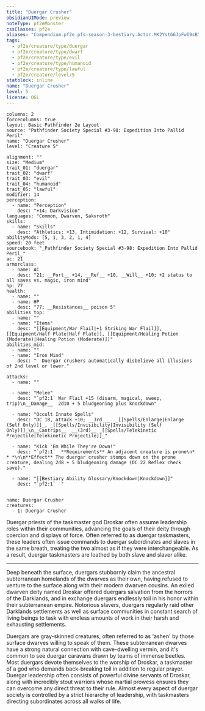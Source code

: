 ```yaml
---
title: "Duergar Crusher"
obsidianUIMode: preview
noteType: pf2eMonster
cssClasses: pf2e
aliases: "Compendium.pf2e.pfs-season-3-bestiary.Actor.MK2YstG6JpFwI9sB" 
tags:
  - pf2e/creature/type/duergar
  - pf2e/creature/type/dwarf
  - pf2e/creature/type/evil
  - pf2e/creature/type/humanoid
  - pf2e/creature/type/lawful
  - pf2e/creature/level/5
statblock: inline
name: "Duergar Crusher"
level: 5
license: OGL
---
```


```statblock
columns: 2
forcecolumns: true
layout: Basic Pathfinder 2e Layout
source: "Pathfinder Society Special #3-98: Expedition Into Pallid Peril"
name: "Duergar Crusher"
level: "Creature 5"

alignment: ""
size: "Medium"
trait_01: "duergar"
trait_02: "dwarf"
trait_03: "evil"
trait_04: "humanoid"
trait_05: "lawful"
modifier: 14
perception:
  - name: "Perception"
    desc: "+14; Darkvision"
languages: "Common, Dwarven, Sakvroth"
skills:
  - name: "Skills"
    desc: "Athletics: +13, Intimidation: +12, Survival: +10"
abilityMods: [5, 1, 3, 2, 1, 4]
speed: 20 feet
sourcebook: "_Pathfinder Society Special #3-98: Expedition Into Pallid Peril_"
ac: 21
armorclass:
  - name: AC
    desc: "21; __Fort__ +14, __Ref__ +10, __Will__ +10; +2 status to all saves vs. magic, iron mind"
hp: 77
health:
  - name: ""
  - name: HP
    desc: "77; __Resistances__ poison 5"
abilities_top:
  - name: ""
  - name: "Items"
    desc: "[[Equipment/War Flail|+1 Striking War Flail]], [[Equipment/Half Plate|Half Plate]], [[Equipment/Healing Potion (Moderate)|Healing Potion (Moderate)]]"
abilities_mid:
  - name: ""
  - name: "Iron Mind"
    desc: "  Duergar crushers automatically disbelieve all illusions of 2nd level or lower."

attacks:
  - name: ""

  - name: "Melee"
    desc: "`pf2:1` War Flail +15 (disarm, magical, sweep, trip)\n__Damage__  2d10 + 5 bludgeoning plus knockdown"

  - name: "Occult Innate Spells"
    desc: "DC 18, attack +10; __3rd __  _[[Spells/Enlarge|Enlarge (Self Only)]]_, _[[Spells/Invisibility|Invisibility (Self Only)]]_\n__Cantrips__  __(3rd)__ _[[Spells/Telekinetic Projectile|Telekinetic Projectile]]_"

  - name: "Kick 'Em While They're Down!"
    desc: "`pf2:1`  **Requirements** An adjacent creature is prone\n* * *\n\n**Effect** The duergar crusher stomps down on the prone creature, dealing 2d8 + 5 bludgeoning damage (DC 22 Reflex check save)."

  - name: "[[Bestiary Ability Glossary/Knockdown|Knockdown]]"
    desc: "`pf2:1`  "
 
```

```encounter-table
name: Duergar Crusher
creatures:
  - 1: Duergar Crusher
```



Duergar priests of the taskmaster god Droskar often assume leadership roles within their communities, advancing the goals of their deity through coercion and displays of force. Often referred to as duergar taskmasters, these leaders often issue commands to duergar subordinates and slaves in the same breath, treating the two almost as if they were interchangeable. As a result, duergar taskmasters are loathed by both slave and slaver alike.

* * *

Deep beneath the surface, duergars stubbornly claim the ancestral subterranean homelands of the dwarves as their own, having refused to venture to the surface along with their modern dwarven cousins. An exiled dwarven deity named Droskar offered duergars salvation from the horrors of the Darklands, and in exchange duergars endlessly toil in his honor within their subterranean empire. Notorious slavers, duergars regularly raid other Darklands settlements as well as surface communities in constant search of living beings to task with endless amounts of work in their harsh and exhausting settlements.

Duergars are gray-skinned creatures, often referred to as 'ashen' by those surface dwarves willing to speak of them. These subterranean dwarves have a strong natural connection with cave-dwelling vermin, and it's common to see duergar caravans drawn by teams of immense beetles. Most duergars devote themselves to the worship of Droskar, a taskmaster of a god who demands back-breaking toil in addition to regular prayer. Duergar leadership often consists of powerful divine servants of Droskar, along with incredibly stout warriors whose martial prowess ensures they can overcome any direct threat to their rule. Almost every aspect of duergar society is controlled by a strict hierarchy of leadership, with taskmasters directing subordinates across all walks of life.
